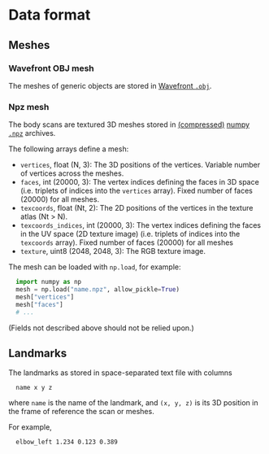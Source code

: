 # Data format

## Meshes

### Wavefront OBJ mesh

The meshes of generic objects are stored in
[Wavefront `.obj`](https://en.wikipedia.org/wiki/Wavefront_.obj_file).

### Npz mesh

The body scans are textured 3D meshes stored in
[(compressed)](https://numpy.org/doc/stable/reference/generated/numpy.savez_compressed.html)
[numpy `.npz`](https://numpy.org/doc/stable/reference/generated/numpy.savez.html)
archives.

The following arrays define a mesh:

* `vertices`, float (N, 3):
    The 3D positions of the vertices. Variable number of vertices across the
    meshes.
* `faces`, int (20000, 3):
    The vertex indices defining the faces in 3D space (i.e. triplets of indices
    into the `vertices` array). Fixed number of faces (20000) for all meshes.
* `texcoords`, float (Nt, 2):
    The 2D positions of the vertices in the texture atlas (Nt > N).
* `texcoords_indices`, int (20000, 3):
    The vertex indices defining the faces in the UV space (2D texture image)
    (i.e. triplets of indices into the `texcoords` array). Fixed number of
    faces (20000) for all meshes
* `texture`, uint8 (2048, 2048, 3):
    The RGB texture image.

The mesh can be loaded with `np.load`, for example:

```python
  import numpy as np
  mesh = np.load("name.npz", allow_pickle=True)
  mesh["vertices"]
  mesh["faces"]
  # ...
```

(Fields not described above should not be relied upon.)

## Landmarks

The landmarks as stored in space-separated text file with columns

```
  name x y z
```

where `name` is the name of the landmark, and `(x, y, z)` is its 3D position in
the frame of reference the scan or meshes.

For example,

```
  elbow_left 1.234 0.123 0.389
```
